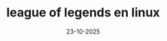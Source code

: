 ---
title: "league of legends en linux"
description: "se puede jugar al lol en linux?"
date: 23-10-2025
tags: ["gaming"]
cover: 
    src: "/covers/cover1.jpg"
    alt: "XD"
---